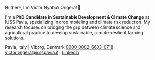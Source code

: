Hi there, I'm Victor Nyabuti Ongera! 👋

I'm a **PhD Candidate in Sustainable Development & Climate Change** at IUSS Pavia, specializing in crop modeling and climate risk reduction. My research focuses on bridging the gap between climate science and agricultural practice to develop sustainable, climate-resilient farming solutions.

Pavia, Italy | Viborg, Denmark
[0000-0002-6603-0718](https://orcid.org/0000-0002-6603-0718) [victor.ongera@iusspavia.it](mailto:victor.ongera@iusspavia.it) | [LinkedIn](https://www.linkedin.com/in/7da04b78/)


